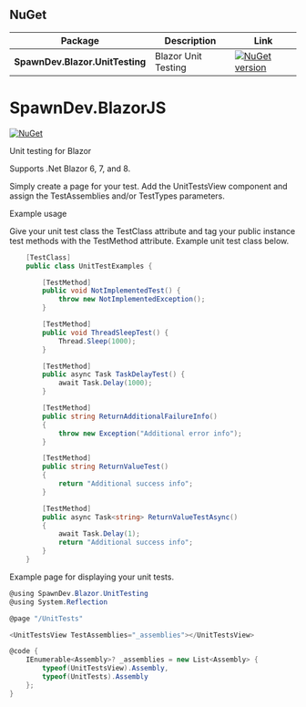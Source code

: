 
## NuGet

| Package | Description | Link |
|---------|-------------|------|
|**SpawnDev.Blazor.UnitTesting**| Blazor Unit Testing | [![NuGet version](https://badge.fury.io/nu/SpawnDev.Blazor.UnitTesting.svg)](https://www.nuget.org/packages/SpawnDev.Blazor.UnitTesting) |
 

# SpawnDev.BlazorJS
[![NuGet](https://img.shields.io/nuget/dt/SpawnDev.Blazor.UnitTesting.svg?label=SpawnDev.Blazor.UnitTesting)](https://www.nuget.org/packages/SpawnDev.Blazor.UnitTesting) 

Unit testing for Blazor

Supports .Net Blazor 6, 7, and 8.

Simply create a page for your test. Add the UnitTestsView component and assign the TestAssemblies and/or TestTypes parameters.

Example usage

Give your unit test class the TestClass attribute and tag your public instance test methods with the TestMethod attribute. Example unit test class below.

```cs
    [TestClass]
    public class UnitTestExamples {

        [TestMethod]
        public void NotImplementedTest() {
            throw new NotImplementedException();
        }

        [TestMethod]
        public void ThreadSleepTest() {
            Thread.Sleep(1000);
        }

        [TestMethod]
        public async Task TaskDelayTest() {
            await Task.Delay(1000);
        }

        [TestMethod]
        public string ReturnAdditionalFailureInfo()
        {
            throw new Exception("Additional error info");
        }

        [TestMethod]
        public string ReturnValueTest()
        {
            return "Additional success info";
        }

        [TestMethod]
        public async Task<string> ReturnValueTestAsync()
        {
            await Task.Delay(1);
            return "Additional success info";
        }
    }
```


Example page for displaying your unit tests.
```cs
@using SpawnDev.Blazor.UnitTesting
@using System.Reflection

@page "/UnitTests"

<UnitTestsView TestAssemblies="_assemblies"></UnitTestsView>

@code {
    IEnumerable<Assembly>? _assemblies = new List<Assembly> {
        typeof(UnitTestsView).Assembly,
        typeof(UnitTests).Assembly
    };
}
```
